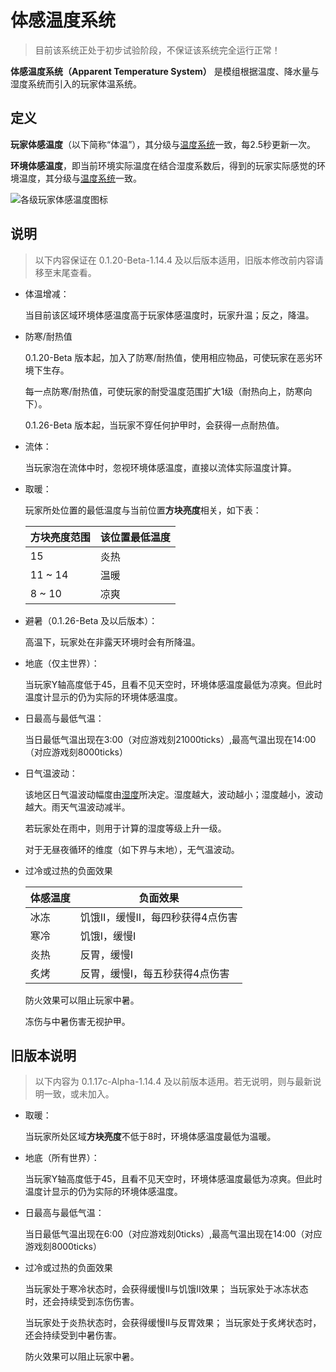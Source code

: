 # 体感温度系统

> 目前该系统正处于初步试验阶段，不保证该系统完全运行正常！

**体感温度系统（Apparent Temperature System）**
是模组根据温度、降水量与湿度系统而引入的玩家体温系统。

## 定义

**玩家体感温度**（以下简称“体温”），其分级与[温度系统](humid.md)一致，每2.5秒更新一次。

**环境体感温度**，即当前环境实际温度在结合湿度系数后，得到的玩家实际感觉的环境温度，其分级与[温度系统](humid.md)一致。

![各级玩家体感温度图标](../.gitbook/assets/descriptions/temperature.png)

## 说明

> 以下内容保证在 0.1.20-Beta-1.14.4 及以后版本适用，旧版本修改前内容请移至末尾查看。

- 体温增减：

  当目前该区域环境体感温度高于玩家体感温度时，玩家升温；反之，降温。

- 防寒/耐热值

  0.1.20-Beta 版本起，加入了防寒/耐热值，使用相应物品，可使玩家在恶劣环境下生存。

  每一点防寒/耐热值，可使玩家的耐受温度范围扩大1级（耐热向上，防寒向下）。

  0.1.26-Beta 版本起，当玩家不穿任何护甲时，会获得一点耐热值。

- 流体：

  当玩家泡在流体中时，忽视环境体感温度，直接以流体实际温度计算。

- 取暖：

  玩家所处位置的最低温度与当前位置**方块亮度**相关，如下表：

  | 方块亮度范围 | 该位置最低温度 |
  |---------------|------------------|
  |         15         |          炎热         |
  |     11 ~ 14    |           温暖         |
  |      8 ~ 10     |           凉爽         |

- 避暑（0.1.26-Beta 及以后版本）：

  高温下，玩家处在非露天环境时会有所降温。

- 地底（仅主世界）：

  当玩家Y轴高度低于45，且看不见天空时，环境体感温度最低为凉爽。但此时温度计显示的仍为实际的环境体感温度。

- 日最高与最低气温：

  当日最低气温出现在3:00（对应游戏刻21000ticks）,最高气温出现在14:00（对应游戏刻8000ticks）

- 日气温波动：

  该地区日气温波动幅度由[湿度](humid.md)所决定。湿度越大，波动越小；湿度越小，波动越大。雨天气温波动减半。

  若玩家处在雨中，则用于计算的湿度等级上升一级。
  
  对于无昼夜循环的维度（如下界与末地），无气温波动。

- 过冷或过热的负面效果

  | 体感温度 | 负面效果 |
  |----------|-----------|
  |    冰冻   | 饥饿Ⅱ，缓慢Ⅱ，每四秒获得4点伤害 |
  |    寒冷   | 饥饿Ⅰ，缓慢Ⅰ |
  |    炎热   | 反胃，缓慢Ⅰ |
  |    炙烤   | 反胃，缓慢Ⅰ，每五秒获得4点伤害 |

  防火效果可以阻止玩家中暑。

  冻伤与中暑伤害无视护甲。

## 旧版本说明

> 以下内容为 0.1.17c-Alpha-1.14.4 及以前版本适用。若无说明，则与最新说明一致，或未加入。

- 取暖：

  当玩家所处区域**方块亮度**不低于8时，环境体感温度最低为温暖。

- 地底（所有世界）：

  当玩家Y轴高度低于45，且看不见天空时，环境体感温度最低为凉爽。但此时温度计显示的仍为实际的环境体感温度。

- 日最高与最低气温：

  当日最低气温出现在6:00（对应游戏刻0ticks）,最高气温出现在14:00（对应游戏刻8000ticks）

- 过冷或过热的负面效果

  当玩家处于寒冷状态时，会获得缓慢Ⅱ与饥饿Ⅱ效果；
  当玩家处于冰冻状态时，还会持续受到冻伤伤害。

  当玩家处于炎热状态时，会获得缓慢Ⅱ与反胃效果；
  当玩家处于炙烤状态时，还会持续受到中暑伤害。

  防火效果可以阻止玩家中暑。